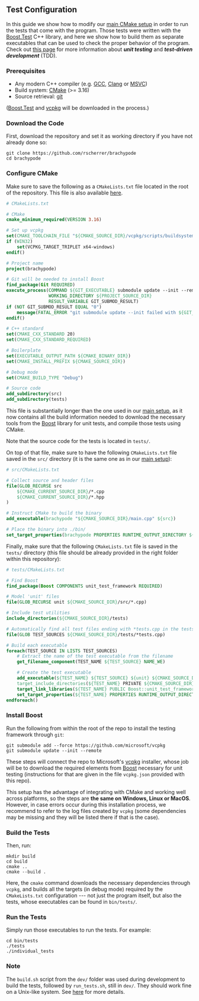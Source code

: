 ## Test Configuration

In this guide we show how to modify our [main CMake setup](SETUP.md) in order to run the tests that come with the program. Those tests were written with the [Boost.Test](https://www.boost.org/doc/libs/1_86_0/libs/test/doc/html/index.html) C++ library, and here we show how to build them as separate executables that can be used to check the proper behavior of the program. Check out [this page](https://en.wikipedia.org/wiki/Test-driven_development) for more information about **_unit testing_** and **_test-driven development_** (TDD).

### Prerequisites

- Any modern C++ compiler (e.g. [GCC](https://gcc.gnu.org/), [Clang](https://clang.llvm.org/) or [MSVC](https://visualstudio.microsoft.com/vs/features/cplusplus/))
- Build system: [CMake](https://cmake.org/) (>= 3.16)
- Source retrieval: [git](https://git-scm.com/)

([Boost.Test](https://www.boost.org/doc/libs/1_86_0/libs/test/doc/html/index.html) and [vcpkg](https://vcpkg.io/) will be downloaded in the process.)

### Download the Code 

First, download the repository and set it as working directory if you have not already done so:

```shell
git clone https://github.com/rscherrer/brachypode
cd brachypode
```

### Configure CMake

Make sure to save the following as a `CMakeLists.txt` file located in the root of the repository. This file is also available [here](../dev/cmake/tests.txt).

```cmake
# CMakeLists.txt

# CMake
cmake_minimum_required(VERSION 3.16)

# Set up vcpkg
set(CMAKE_TOOLCHAIN_FILE "${CMAKE_SOURCE_DIR}/vcpkg/scripts/buildsystems/vcpkg.cmake")
if (WIN32)
    set(VCPKG_TARGET_TRIPLET x64-windows)
endif()

# Project name
project(brachypode)

# Git will be needed to install Boost
find_package(Git REQUIRED)
execute_process(COMMAND ${GIT_EXECUTABLE} submodule update --init --remote
                WORKING_DIRECTORY ${PROJECT_SOURCE_DIR}
                RESULT_VARIABLE GIT_SUBMOD_RESULT)
if (NOT GIT_SUBMOD_RESULT EQUAL "0")
    message(FATAL_ERROR "git submodule update --init failed with ${GIT_SUBMOD_RESULT}, please checkout submodules")
endif()

# C++ standard
set(CMAKE_CXX_STANDARD 20)
set(CMAKE_CXX_STANDARD_REQUIRED)

# Boilerplate
set(EXECUTABLE_OUTPUT_PATH ${CMAKE_BINARY_DIR})
set(CMAKE_INSTALL_PREFIX ${CMAKE_SOURCE_DIR})

# Debug mode
set(CMAKE_BUILD_TYPE "Debug")

# Source code
add_subdirectory(src)
add_subdirectory(tests)
```

This file is substantially longer than the one used in our [main setup](SETUP.md), as it now contains all the build information needed to download the necessary tools from the [Boost](https://www.boost.org/) library for unit tests, and compile those tests using CMake. 

Note that the source code for the tests is located in `tests/`.

On top of that file, make sure to have the following `CMakeLists.txt` file saved in the `src/` directory (it is the same one as in our [main setup](SETUP.md)):

```cmake
# src/CMakeLists.txt

# Collect source and header files
file(GLOB_RECURSE src 
    ${CMAKE_CURRENT_SOURCE_DIR}/*.cpp 
    ${CMAKE_CURRENT_SOURCE_DIR}/*.hpp
)

# Instruct CMake to build the binary
add_executable(brachypode "${CMAKE_SOURCE_DIR}/main.cpp" ${src})

# Place the binary into ./bin/
set_target_properties(brachypode PROPERTIES RUNTIME_OUTPUT_DIRECTORY ${CMAKE_SOURCE_DIR}/bin/$<0:>)
```

Finally, make sure that the following `CMakeLists.txt` file is saved in the `tests/` directory (this file should be already provided in the right folder within this repository):

```cmake
# tests/CMakeLists.txt

# Find Boost
find_package(Boost COMPONENTS unit_test_framework REQUIRED)

# Model 'unit' files
file(GLOB_RECURSE unit ${CMAKE_SOURCE_DIR}/src/*.cpp)

# Include test utilities
include_directories(${CMAKE_SOURCE_DIR}/tests)

# Automatically find all test files ending with *tests.cpp in the tests directory
file(GLOB TEST_SOURCES ${CMAKE_SOURCE_DIR}/tests/*tests.cpp)

# Build each executable
foreach(TEST_SOURCE IN LISTS TEST_SOURCES)
    # Extract the name of the test executable from the filename
    get_filename_component(TEST_NAME ${TEST_SOURCE} NAME_WE)

    # Create the test executable
    add_executable(${TEST_NAME} ${TEST_SOURCE} ${unit} ${CMAKE_SOURCE_DIR}/tests/testutils.cpp)
    target_include_directories(${TEST_NAME} PRIVATE ${CMAKE_SOURCE_DIR} ${CMAKE_SOURCE_DIR}/tests)
    target_link_libraries(${TEST_NAME} PUBLIC Boost::unit_test_framework)
    set_target_properties(${TEST_NAME} PROPERTIES RUNTIME_OUTPUT_DIRECTORY ${CMAKE_SOURCE_DIR}/bin/tests/$<0:>)
endforeach()
```

### Install Boost

Run the following from within the root of the repo to install the testing framework through `git`:

```shell
git submodule add --force https://github.com/microsoft/vcpkg
git submodule update --init --remote
```

These steps will connect the repo to Microsoft's [vcpkg](https://vcpkg.io/) installer, whose job will be to download the required elements from [Boost](https://www.boost.org/) necessary for unit testing (instructions for that are given in the file `vcpkg.json` provided with this repo). 

This setup has the advantage of integrating with CMake and working well across platforms, so the steps are **the same on Windows, Linux or MacOS**. However, in case errors occur during this installation process, we recommend to refer to the log files created by `vcpkg` (some dependencies may be missing and they will be listed there if that is the case).

### Build the Tests

Then, run:

```shell
mkdir build
cd build
cmake ..
cmake --build .
```

Here, the `cmake` command downloads the necessary dependencies through `vcpkg`, and builds all the targets (in debug mode) required by the `CMakeLists.txt` configuration --- not just the program itself, but also the tests, whose executables can be found in `bin/tests/`.

### Run the Tests

Simply run those executables to run the tests. For example:

```shell
cd bin/tests
./tests
./individual_tests
```

### Note

The `build.sh` script from the `dev/` folder was used during development to build the tests, followed by `run_tests.sh`, still in `dev/`. They should work fine on a Unix-like system. See [here](../dev/README.md) for more details.
